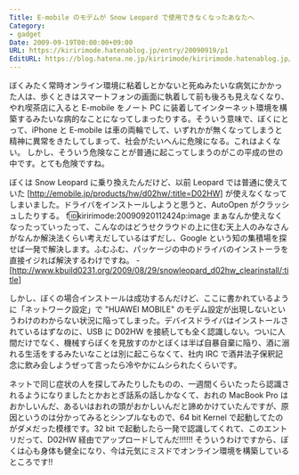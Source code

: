 ```yaml
---
Title: E-mobile のモデムが Snow Leopard で使用できなくなったあなたへ
Category:
- gadget
Date: 2009-09-19T00:00:00+09:00
URL: https://kiririmode.hatenablog.jp/entry/20090919/p1
EditURL: https://blog.hatena.ne.jp/kiririmode/kiririmode.hatenablog.jp/atom/entry/8454420450078212600
---
```


ぼくみたく常時オンライン環境に粘着しとかないと死ぬみたいな病気にかかった人は、歩くときはスマートフォンの画面に執着して前も後ろも見えなくなり、やれ喫茶店に入ると E-mobile をノート PC に装着してインターネット環境を構築するみたいな病的なことになってしまったりする。そういう意味で、ぼくにとって、iPhone と E-mobile は車の両輪でして、いずれかが無くなってしまうと精神に異常をきたしてしまって、社会がたいへんに危険になる。これはよくない。
しかし、そういう危険なことが普通に起こってしまうのがこの平成の世の中です。とても危険ですね。

ぼくは Snow Leopard に乗り換えたんだけど、以前 Leopard では普通に使えていた [http://emobile.jp/products/hw/d02hw/:title=D02HW] が使えなくなってしまいました。ドライバをインストールしようと思うと、AutoOpen がクラッシュしたりする。
f:id:kiririmode:20090920112424p:image
まぁなんか使えなくなったっていったって、こんなのはどうせクラウドの上に住む天上人のみなさんがなんか解決法くらい考えだしているはずだし、Google という知の集積場を探せば一発で解決します。ふむふむ、パッケージの中のドライバのインストーラを直接イジれば解決するわけですね。
-[http://www.kbuild0231.org/2009/08/29/snowleopard_d02hw_clearinstall/:title]

しかし、ぼくの場合インストールは成功するんだけど、ここに書かれているように「ネットワーク設定」で "HUAWEI MOBILE" のモデム設定が出現しないというわけのわからない状況に陥ってしまった。デバイスドライバはインストールされているはずなのに、USB に D02HW を接続しても全く認識しない。ついに人間だけでなく、機械すらぼくを見放すのかとぼくは半ば自暴自棄に陥り、酒に溺れる生活をするみたいなことは別に起こらなくて、社内 IRC で酒井法子保釈記念に飲み会しようぜって言ったら冷やかにムシられたくらいです。

ネットで同じ症状の人を探してみたりしたものの、一週間くらいたったら認識されるようになりましたとかおとぎ話系の話しかなくて、おれの MacBook Pro はおかしいんだ、あるいはおれの頭がおかしいんだと諦めかけていたんですが、原因というのは分かってみるとシンプルなもので、64 bit Kernel で起動してたのがダメだった模様です。32 bit で起動したら一発で認識してくれて、このエントリだって、D02HW 経由でアップロードしてんだ!!!!!!
そういうわけですから、ぼくは心も身体も健全になり、今は元気にミスドでオンライン環境を構築しているところです!!
